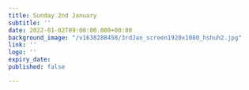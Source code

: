 ```yaml
---
title: Sunday 2nd January
subtitle: ''
date: 2022-01-02T09:00:00.000+00:00
background_image: "/v1638288458/3rdJan_screen1920x1080_hshuh2.jpg"
link: ''
logo: ''
expiry_date: 
published: false

---
```

